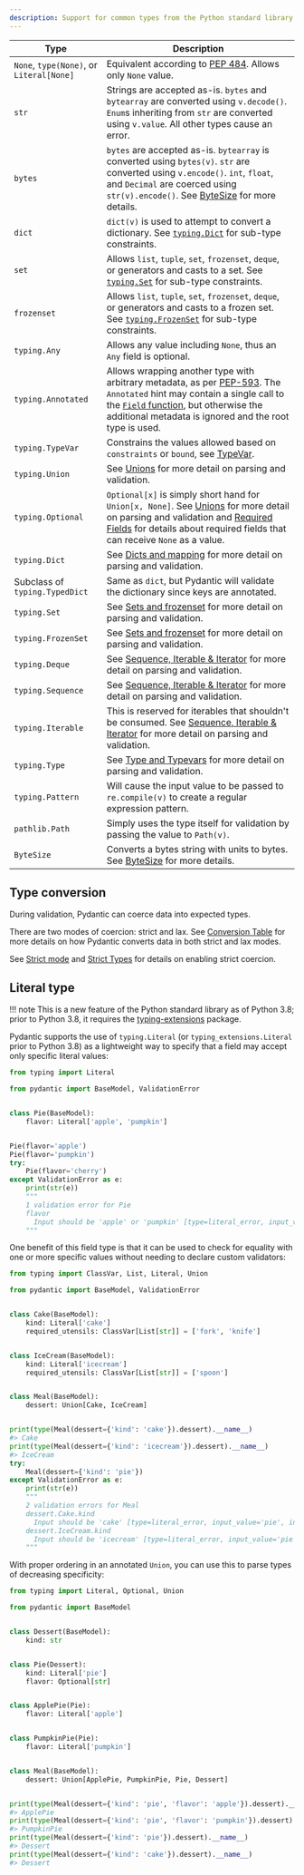 ```yaml
---
description: Support for common types from the Python standard library.
---
```


| Type | Description |
| ---- | ----------- |
| `None`, `type(None)`, or `Literal[None]` | Equivalent according to [PEP 484](https://www.python.org/dev/peps/pep-0484/#using-none). Allows only `None` value. |
| `str` | Strings are accepted as-is. `bytes` and `bytearray` are converted using `v.decode()`. `Enum`s inheriting from `str` are converted using `v.value`. All other types cause an error. |
| `bytes` | `bytes` are accepted as-is. `bytearray` is converted using `bytes(v)`. `str` are converted using `v.encode()`. `int`, `float`, and `Decimal` are coerced using `str(v).encode()`. See [ByteSize](../../api/types.md#pydantic.types.ByteSize) for more details. |
| `dict`| `dict(v)` is used to attempt to convert a dictionary. See [`typing.Dict`](dicts_mapping.md) for sub-type constraints. |
| `set` | Allows `list`, `tuple`, `set`, `frozenset`, `deque`, or generators and casts to a set. See [`typing.Set`](set_types.md) for sub-type constraints. |
| `frozenset` | Allows `list`, `tuple`, `set`, `frozenset`, `deque`, or generators and casts to a frozen set. See [`typing.FrozenSet`](set_types.md) for sub-type constraints. |
| `typing.Any` | Allows any value including `None`, thus an `Any` field is optional. |
| `typing.Annotated` | Allows wrapping another type with arbitrary metadata, as per [PEP-593](https://www.python.org/dev/peps/pep-0593/). The `Annotated` hint may contain a single call to the [`Field` function](../json_schema.md#typingannotated-fields), but otherwise the additional metadata is ignored and the root type is used. |
| `typing.TypeVar` | Constrains the values allowed based on `constraints` or `bound`, see [TypeVar](typevars.md). |
| `typing.Union` | See [Unions](unions.md) for more detail on parsing and validation. |
| `typing.Optional` | `Optional[x]` is simply short hand for `Union[x, None]`. See [Unions](unions.md) for more detail on parsing and validation and [Required Fields](../models.md#required-fields) for details about required fields that can receive `None` as a value. |
| `typing.Dict` | See [Dicts and mapping](dicts_mapping.md) for more detail on parsing and validation. |
| Subclass of `typing.TypedDict` | Same as `dict`, but Pydantic will validate the dictionary since keys are annotated. |
| `typing.Set` | See [Sets and frozenset](set_types.md) for more detail on parsing and validation. |
| `typing.FrozenSet` | See [Sets and frozenset](set_types.md) for more detail on parsing and validation. |
| `typing.Deque` | See [Sequence, Iterable & Iterator](sequence_iterable.md) for more detail on parsing and validation. |
| `typing.Sequence` | See [Sequence, Iterable & Iterator](sequence_iterable.md) for more detail on parsing and validation. |
| `typing.Iterable` | This is reserved for iterables that shouldn't be consumed. See [Sequence, Iterable & Iterator](sequence_iterable.md) for more detail on parsing and validation. |
| `typing.Type` | See [Type and Typevars](typevars.md) for more detail on parsing and validation. |
| `typing.Pattern` | Will cause the input value to be passed to `re.compile(v)` to create a regular expression pattern. |
| `pathlib.Path` | Simply uses the type itself for validation by passing the value to `Path(v)`. |
| `ByteSize` | Converts a bytes string with units to bytes. See [ByteSize](../../api/types.md#pydantic.types.ByteSize) for more details. |

## Type conversion

During validation, Pydantic can coerce data into expected types.

There are two modes of coercion: strict and lax. See [Conversion Table](../conversion_table.md) for more details on how Pydantic converts data in both strict and lax modes.

See [Strict mode](../models.md#strict-mode) and [Strict Types](strict_types.md) for details on enabling strict coercion.

## Literal type

!!! note
    This is a new feature of the Python standard library as of Python 3.8;
    prior to Python 3.8, it requires the [typing-extensions](https://pypi.org/project/typing-extensions/) package.

Pydantic supports the use of `typing.Literal` (or `typing_extensions.Literal` prior to Python 3.8)
as a lightweight way to specify that a field may accept only specific literal values:

```py requires="3.8"
from typing import Literal

from pydantic import BaseModel, ValidationError


class Pie(BaseModel):
    flavor: Literal['apple', 'pumpkin']


Pie(flavor='apple')
Pie(flavor='pumpkin')
try:
    Pie(flavor='cherry')
except ValidationError as e:
    print(str(e))
    """
    1 validation error for Pie
    flavor
      Input should be 'apple' or 'pumpkin' [type=literal_error, input_value='cherry', input_type=str]
    """
```

One benefit of this field type is that it can be used to check for equality with one or more specific values
without needing to declare custom validators:

```py requires="3.8"
from typing import ClassVar, List, Literal, Union

from pydantic import BaseModel, ValidationError


class Cake(BaseModel):
    kind: Literal['cake']
    required_utensils: ClassVar[List[str]] = ['fork', 'knife']


class IceCream(BaseModel):
    kind: Literal['icecream']
    required_utensils: ClassVar[List[str]] = ['spoon']


class Meal(BaseModel):
    dessert: Union[Cake, IceCream]


print(type(Meal(dessert={'kind': 'cake'}).dessert).__name__)
#> Cake
print(type(Meal(dessert={'kind': 'icecream'}).dessert).__name__)
#> IceCream
try:
    Meal(dessert={'kind': 'pie'})
except ValidationError as e:
    print(str(e))
    """
    2 validation errors for Meal
    dessert.Cake.kind
      Input should be 'cake' [type=literal_error, input_value='pie', input_type=str]
    dessert.IceCream.kind
      Input should be 'icecream' [type=literal_error, input_value='pie', input_type=str]
    """
```

With proper ordering in an annotated `Union`, you can use this to parse types of decreasing specificity:

```py requires="3.8"
from typing import Literal, Optional, Union

from pydantic import BaseModel


class Dessert(BaseModel):
    kind: str


class Pie(Dessert):
    kind: Literal['pie']
    flavor: Optional[str]


class ApplePie(Pie):
    flavor: Literal['apple']


class PumpkinPie(Pie):
    flavor: Literal['pumpkin']


class Meal(BaseModel):
    dessert: Union[ApplePie, PumpkinPie, Pie, Dessert]


print(type(Meal(dessert={'kind': 'pie', 'flavor': 'apple'}).dessert).__name__)
#> ApplePie
print(type(Meal(dessert={'kind': 'pie', 'flavor': 'pumpkin'}).dessert).__name__)
#> PumpkinPie
print(type(Meal(dessert={'kind': 'pie'}).dessert).__name__)
#> Dessert
print(type(Meal(dessert={'kind': 'cake'}).dessert).__name__)
#> Dessert
```
